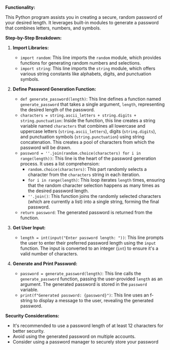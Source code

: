 **Functionality:**

This Python program assists you in creating a secure, random password of your desired length. It leverages built-in modules to generate a password that combines letters, numbers, and symbols.

**Step-by-Step Breakdown:**

1. **Import Libraries:**
   - `import random`: This line imports the `random` module, which provides functions for generating random numbers and selections.
   - `import string`: This line imports the `string` module, which offers various string constants like alphabets, digits, and punctuation symbols.

2. **Define Password Generation Function:**
   - `def generate_password(length)`: This line defines a function named `generate_password` that takes a single argument, `length`, representing the desired length of the password.
   - `characters = string.ascii_letters + string.digits + string.punctuation`: Inside the function, this line creates a string variable named `characters` that combines all lowercase and uppercase letters (`string.ascii_letters`), digits (`string.digits`), and punctuation symbols (`string.punctuation`) using string concatenation. This creates a pool of characters from which the password will be drawn.
   - `password = ''.join(random.choice(characters) for i in range(length))`: This line is the heart of the password generation process. It uses a list comprehension:
     - `random.choice(characters)`: This part randomly selects a character from the `characters` string in each iteration.
     - `for i in range(length)`: This loop iterates `length` times, ensuring that the random character selection happens as many times as the desired password length.
     - `''.join()`: This function joins the randomly selected characters (which are currently a list) into a single string, forming the final password.
   - `return password`: The generated password is returned from the function.

3. **Get User Input:**
   - `length = int(input("Enter password length: "))`: This line prompts the user to enter their preferred password length using the `input` function. The input is converted to an integer (`int`) to ensure it's a valid number of characters.

4. **Generate and Print Password:**
   - `password = generate_password(length)`: This line calls the `generate_password` function, passing the user-provided `length` as an argument. The generated password is stored in the `password` variable.
   - `print(f"Generated password: {password}")`: This line uses an f-string to display a message to the user, revealing the generated password.

**Security Considerations:**

- It's recommended to use a password length of at least 12 characters for better security.
- Avoid using the generated password on multiple accounts.
- Consider using a password manager to securely store your password 